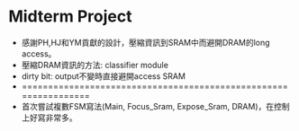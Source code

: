 # Midterm Project
- 感謝PH,HJ和YM貢獻的設計，壓縮資訊到SRAM中而避開DRAM的long access。
- 壓縮DRAM資訊的方法: classifier module
- dirty bit: output不變時直接避開access SRAM
- ================================================================
- 首次嘗試複數FSM寫法(Main, Focus_Sram, Expose_Sram, DRAM)，在控制上好寫非常多。
